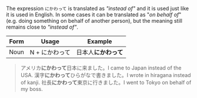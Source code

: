 The expression `にかわって` is translated as *"instead of"* and it is used just like it is used in English.
In some cases it can be translated as "*on behalf of*" (e.g. doing something on behalf of another person), but the meaning still remains close to *"instead of"*.

|Form|Usage|Example|
|-|-|-|
|Noun|N + にかわって|日本人**にかわって**|

>アメリカ**にかわって**日本に来ました。I came to Japan instead of the USA.
>漢字**にかわって**ひらがなで書きました。I wrote in hiragana instead of kanji.
>社長**にかわって**東京に行きました。I went to Tokyo on behalf of my boss.